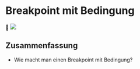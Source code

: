 # Breakpoint mit Bedingung
🔴
![][image-1]

## Zusammenfassung
- Wie macht man einen Breakpoint mit Bedingung?

[image-1]:	assets/Bildschirm%C2%ADfoto%202023-02-11%20um%2011.09.02.png